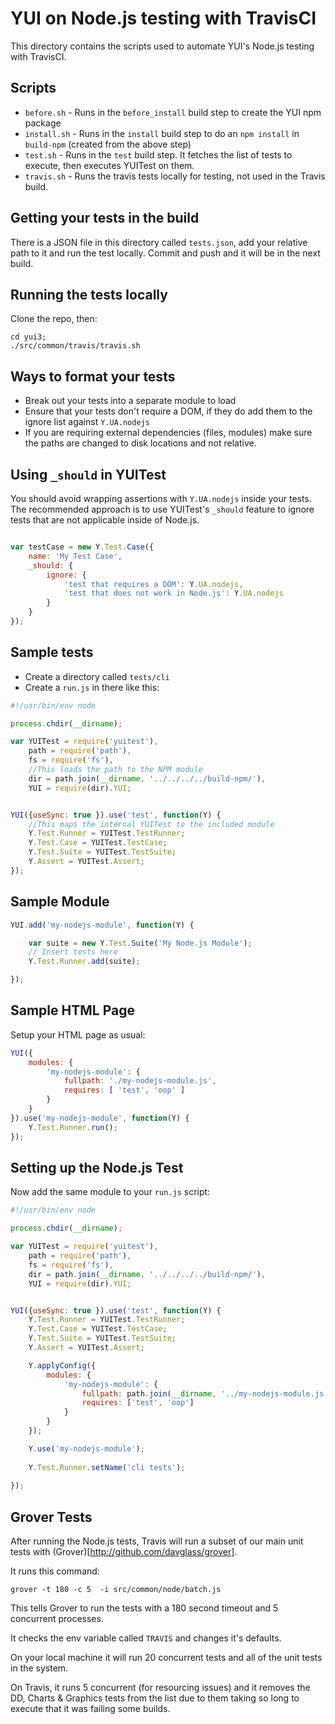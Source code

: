 YUI on Node.js testing with TravisCI
====================================

This directory contains the scripts used to automate YUI's Node.js testing with TravisCI.

Scripts
-------

   * `before.sh` - Runs in the `before_install` build step to create the YUI npm package
   * `install.sh` - Runs in the `install` build step to do an `npm install` in `build-npm` (created from the above step)
   * `test.sh` - Runs in the `test` build step. It fetches the list of tests to execute, then executes YUITest on them.
   * `travis.sh` - Runs the travis tests locally for testing, not used in the Travis build.

Getting your tests in the build
-------------------------------

There is a JSON file in this directory called `tests.json`, add your relative path to it and run the
test locally. Commit and push and it will be in the next build.


Running the tests locally
-------------------------

Clone the repo, then:

    cd yui3;
    ./src/common/travis/travis.sh


Ways to format your tests
-------------------------

   * Break out your tests into a separate module to load
   * Ensure that your tests don't require a DOM, if they do add them to the ignore list against `Y.UA.nodejs`
   * If you are requiring external dependencies (files, modules) make sure the paths are changed to disk locations and not relative.

Using `_should` in YUITest
--------------------------

You should avoid wrapping assertions with `Y.UA.nodejs` inside your tests. The recommended approach is
to use YUITest's `_should` feature to ignore tests that are not applicable inside of Node.js.

```javascript

var testCase = new Y.Test.Case({
    name: 'My Test Case',
    _should: {
        ignore: {
            'test that requires a DOM': Y.UA.nodejs,
            'test that does not work in Node.js': Y.UA.nodejs
        }
    }
});

```

Sample tests
------------

   * Create a directory called `tests/cli`
   * Create a `run.js` in there like this:


```javascript
#!/usr/bin/env node

process.chdir(__dirname);

var YUITest = require('yuitest'),
    path = require('path'),
    fs = require('fs'),
    //This loads the path to the NPM module
    dir = path.join(__dirname, '../../../../build-npm/'),
    YUI = require(dir).YUI;


YUI({useSync: true }).use('test', function(Y) {
    //This maps the internal YUITest to the included module
    Y.Test.Runner = YUITest.TestRunner;
    Y.Test.Case = YUITest.TestCase;
    Y.Test.Suite = YUITest.TestSuite;
    Y.Assert = YUITest.Assert;
});
```

Sample Module
-------------

```javascript
YUI.add('my-nodejs-module', function(Y) {

    var suite = new Y.Test.Suite('My Node.js Module');
    // Insert tests here
    Y.Test.Runner.add(suite);

});
```

Sample HTML Page
----------------

Setup your HTML page as usual:

```javascript
YUI({
    modules: {
        'my-nodejs-module': {
            fullpath: './my-nodejs-module.js',
            requires: [ 'test', 'oop' ]
        }
    }
}).use('my-nodejs-module', function(Y) {
    Y.Test.Runner.run();
});
```

Setting up the Node.js Test
---------------------------

Now add the same module to your `run.js` script:

```javascript
#!/usr/bin/env node

process.chdir(__dirname);

var YUITest = require('yuitest'),
    path = require('path'),
    fs = require('fs'),
    dir = path.join(__dirname, '../../../../build-npm/'),
    YUI = require(dir).YUI;


YUI({useSync: true }).use('test', function(Y) {
    Y.Test.Runner = YUITest.TestRunner;
    Y.Test.Case = YUITest.TestCase;
    Y.Test.Suite = YUITest.TestSuite;
    Y.Assert = YUITest.Assert;

    Y.applyConfig({
        modules: {
            'my-nodejs-module': {
                fullpath: path.join(__dirname, '../my-nodejs-module.js'),
                requires: ['test', 'oop']
            }
        }
    });

    Y.use('my-nodejs-module');
    
    Y.Test.Runner.setName('cli tests');
    
});
```

Grover Tests
------------

After running the Node.js tests, Travis will run a subset of our main unit tests with (Grover)[http://github.com/davglass/grover].

It runs this command:

```
grover -t 180 -c 5  -i src/common/node/batch.js
```

This tells Grover to run the tests with a 180 second timeout and 5 concurrent processes.

It checks the env variable called `TRAVIS` and changes it's defaults.

On your local machine it will run 20 concurrent tests and all of the unit tests in the system.

On Travis, it runs 5 concurrent (for resourcing issues) and it removes the DD, Charts & Graphics tests from the list
due to them taking so long to execute that it was failing some builds.
